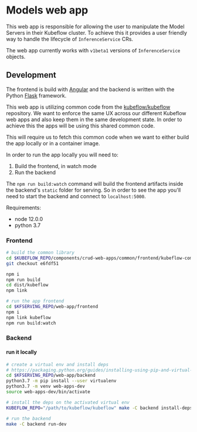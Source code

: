 # Models web app

This web app is responsible for allowing the user to manipulate the Model Servers in their Kubeflow cluster. To achieve this it provides a user friendly way to handle the lifecycle of `InferenceService` CRs.

The web app currently works with `v1beta1` versions of `InferenceService` objects.

## Development

The frontend is build with [Angular](https://angular.io/) and the backend is written with the Python [Flask](https://flask.palletsprojects.com/en/1.1.x/) framework.

This web app is utilizing common code from the [kubeflow/kubeflow](https://github.com/kubeflow/kubeflow/tree/master/components/crud-web-apps/common) repository. We want to enforce the same UX across our different Kubeflow web apps and also keep them in the same development state. In order to achieve this the apps will be using this shared common code.

This will require us to fetch this common code when we want to either build the app locally or in a container image.

In order to run the app locally you will need to:
1. Build the frontend, in watch mode
2. Run the backend

The `npm run build:watch` command will build the frontend artifacts inside the backend's `static` folder for serving. So in order to see the app you'll need to start the backend and connect to `localhost:5000`.

Requirements:
* node 12.0.0
* python 3.7

### Frontend
```bash
# build the common library
cd $KUBEFLOW_REPO/components/crud-web-apps/common/frontend/kubeflow-common-lib
git checkout e6fdf51

npm i
npm run build
cd dist/kubeflow
npm link

# run the app frontend
cd $KFSERVING_REPO/web-app/frontend
npm i
npm link kubeflow
npm run build:watch
```

### Backend

#### run it locally
```bash
# create a virtual env and install deps
# https://packaging.python.org/guides/installing-using-pip-and-virtual-environments/
cd $KFSERVING_REPO/web-app/backend
python3.7 -m pip install --user virtualenv
python3.7 -m venv web-apps-dev
source web-apps-dev/bin/activate

# install the deps on the activated virtual env
KUBEFLOW_REPO="/path/to/kubeflow/kubeflow" make -C backend install-deps

# run the backend
make -C backend run-dev
```

